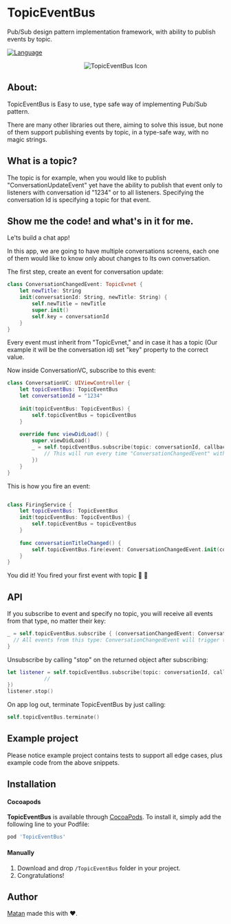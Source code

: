 # TopicEventBus
Pub/Sub design pattern implementation framework, with ability to publish events by topic.

[![Language](https://img.shields.io/badge/language-swift-orange.svg?style=flat)](https://developer.apple.com/swift)

<p align = "center"><img src="https://image.ibb.co/ixFt0e/logo_transparent.png" alt="TopicEventBus Icon"/></p>

## About:

TopicEventBus is Easy to use, type safe way of implementing Pub/Sub pattern.

There are many other libraries out there, aiming to solve this issue, but none of them support publishing events by topic, in a type-safe way, with no magic strings.

## What is a topic?

The topic is for example, when you would like to publish "ConversationUpdateEvent" yet have the ability to publish that event only to listeners with conversation id "1234" or to all listeners.
Specifying the conversation Id is specifying a topic for that event.

## Show me the code! and what's in it for me.

Le'ts build a chat app!

In this app, we are going to have multiple conversations screens, each one of them would like to know only about changes to Its own conversation.

The first step, create an event for conversation update:

```Swift
class ConversationChangedEvent: TopicEvnet {
    let newTitle: String
    init(conversationId: String, newTitle: String) {
        self.newTitle = newTitle
        super.init()
        self.key = conversationId
    }
}
```

Every event must inherit from "TopicEvnet," and in case it has a topic (Our example it will be the conversation id) set "key" property to the correct value.

Now inside ConversationVC, subscribe to this event:

```Swift
class ConversationVC: UIViewController {
    let topicEventBus: TopicEventBus
    let conversationId = "1234"
    
    init(topicEventBus: TopicEventBus) {
        self.topicEventBus = topicEventBus
    }
   
    override func viewDidLoad() {
        super.viewDidLoad()
        _ = self.topicEventBus.subscribe(topic: conversationId, callback: { (conversationChangedEvent: ConversationChangedEvent) in
            // This will run every time "ConversationChangedEvent" with id 1234 will be fired.
        })
    }
}
```

This is how you fire an event:

```Swift

class FiringService {
    let topicEventBus: TopicEventBus
    init(topicEventBus: TopicEventBus) {
        self.topicEventBus = topicEventBus
    }
    
    func conversationTitleChanged() {
        self.topicEventBus.fire(event: ConversationChangedEvent.init(conversationId: "1234", newTitle: "First update"))
    }
}
```

You did it! You fired your first event with topic  🤗 🎉

## API 

If you subscribe to event and specify no topic, you will receive all events from that type, no matter their key:

```Swift
_ = self.topicEventBus.subscribe { (conversationChangedEvent: ConversationChangedEvent) in
  // All events from this type: ConversationChangedEvent will trigger this block
}
```

Unsubscribe by calling "stop" on the returned object after subscribing:

```Swift
let listener = self.topicEventBus.subscribe(topic: conversationId, callback: { (conversationChangedEvent: ConversationChangedEvent) in
            //
})
listener.stop()        
```

On app log out, terminate TopicEventBus by just calling:

```Swift
self.topicEventBus.terminate()
```


## Example project

Please notice example project contains tests to support all edge cases, plus example code from the above snippets.

## Installation

#### Cocoapods
**TopicEventBus** is available through [CocoaPods](http://cocoapods.org). To install
it, simply add the following line to your Podfile:

```ruby
pod 'TopicEventBus'
```

#### Manually
1. Download and drop ```/TopicEventBus``` folder in your project.  
2. Congratulations!  

## Author

[Matan](https://github.com/mcmatan) made this with ❤️.

